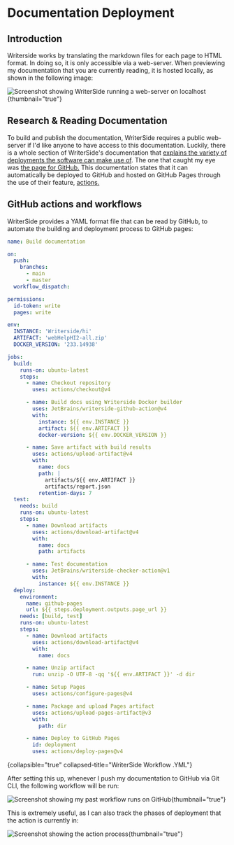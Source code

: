 # Documentation Deployment
<show-structure depth="2" />

## Introduction

Writerside works by translating the markdown files for each page to HTML format. In doing so, it is only accessible via a web-server. 
When previewing my documentation that you are currently reading, it is hosted locally, as shown in the following image:

![Screenshot showing WriterSide running a web-server on localhost](localhost.png){thumbnail="true"}

## Research &amp; Reading Documentation

To build and publish the documentation, WriterSide requires a public web-server if I'd like anyone to have access to this documentation. Luckily, there is a whole section
of WriterSide's documentation that [explains the variety of deployments the software can make use of](https://www.jetbrains.com/help/writerside/build-and-publish.html). The one
that caught my eye was [the page for GitHub.](https://www.jetbrains.com/help/writerside/deploy-docs-to-github-pages.html)
This documentation states that it can automatically be deployed to GitHub and hosted on GitHub Pages through the use of their feature, [actions.](https://github.com/features/actions)

## GitHub actions and workflows

WriterSide provides a YAML format file that can be read by GitHub, to automate the building and deployment process to GitHub pages:

```yaml
name: Build documentation

on:
  push:
    branches:
      - main
      - master
  workflow_dispatch:

permissions:
  id-token: write
  pages: write

env:
  INSTANCE: 'Writerside/hi'
  ARTIFACT: 'webHelpHI2-all.zip'
  DOCKER_VERSION: '233.14938'

jobs:
  build:
    runs-on: ubuntu-latest
    steps:
      - name: Checkout repository
        uses: actions/checkout@v4

      - name: Build docs using Writerside Docker builder
        uses: JetBrains/writerside-github-action@v4
        with:
          instance: ${{ env.INSTANCE }}
          artifact: ${{ env.ARTIFACT }}
          docker-version: ${{ env.DOCKER_VERSION }}

      - name: Save artifact with build results
        uses: actions/upload-artifact@v4
        with:
          name: docs
          path: |
            artifacts/${{ env.ARTIFACT }}
            artifacts/report.json
          retention-days: 7
  test:
    needs: build
    runs-on: ubuntu-latest
    steps:
      - name: Download artifacts
        uses: actions/download-artifact@v4
        with:
          name: docs
          path: artifacts

      - name: Test documentation
        uses: JetBrains/writerside-checker-action@v1
        with:
          instance: ${{ env.INSTANCE }}
  deploy:
    environment:
      name: github-pages
      url: ${{ steps.deployment.outputs.page_url }}
    needs: [build, test]
    runs-on: ubuntu-latest
    steps:
      - name: Download artifacts
        uses: actions/download-artifact@v4
        with:
          name: docs

      - name: Unzip artifact
        run: unzip -O UTF-8 -qq '${{ env.ARTIFACT }}' -d dir

      - name: Setup Pages
        uses: actions/configure-pages@v4

      - name: Package and upload Pages artifact
        uses: actions/upload-pages-artifact@v3
        with:
          path: dir

      - name: Deploy to GitHub Pages
        id: deployment
        uses: actions/deploy-pages@v4
```
{collapsible="true" collapsed-title="WriterSide Workflow .YML"}

After setting this up, whenever I push my documentation to GitHub via Git CLI, the following workflow will be run:

![Screenshot showing my past workflow runs on GitHub](github_workflow.png){thumbnail="true"}

This is extremely useful, as I can also track the phases of deployment that the action is currently in:

![Screenshot showing the action process](actions_build_test_deploy.png){thumbnail="true"}